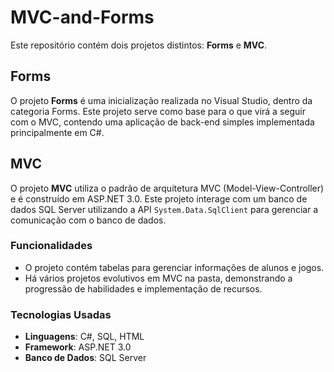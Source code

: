 # MVC-and-Forms

Este repositório contém dois projetos distintos: **Forms** e **MVC**.

## Forms

O projeto **Forms** é uma inicialização realizada no Visual Studio, dentro da categoria Forms. Este projeto serve como base para o que virá a seguir com o MVC, contendo uma aplicação de back-end simples implementada principalmente em C#.

## MVC

O projeto **MVC** utiliza o padrão de arquitetura MVC (Model-View-Controller) e é construído em ASP.NET 3.0. Este projeto interage com um banco de dados SQL Server utilizando a API `System.Data.SqlClient` para gerenciar a comunicação com o banco de dados. 

### Funcionalidades

- O projeto contém tabelas para gerenciar informações de alunos e jogos.
- Há vários projetos evolutivos em MVC na pasta, demonstrando a progressão de habilidades e implementação de recursos.
  
### Tecnologias Usadas

- **Linguagens**: C#, SQL, HTML
- **Framework**: ASP.NET 3.0
- **Banco de Dados**: SQL Server
